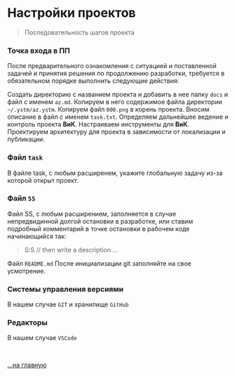 <div class="navi"><nav id="navi"><!-- js --></nav></div>

# Настройки проектов

>Последовательность шагов проекта

### Точка входа в ПП

После предварительного ознакомления с ситуацией и поставленной задачей и принятия решения по продолжению разработки, требуется в обязательном порядке выполнить следующие действия:

Создать директорию с названием проекта и добавить в нее папку `docs` и файл с именем `az.md`. Копируем в него содержимое файла директории `~/.ystm/az.ystm`.
Копируем файл `000.png` в корень проекта.
Вносим описание в файл с именем `task.txt`.
Определяем дальнейшее ведение и контроль проекта **ВиК**.
Настраиваем инструменты для **ВиК**.
Проектируем архитектуру для проекта в зависимости от локализации и публикации.

### Файл `task`

В файле task, с любым расширенем, укажите глобальную задачу из-за которой открыт проект.


### Файл `SS`

Файл SS, с любым расширением, заполняется в случае непредвидинной долгой остановки в разработке, или ставим подробный комментарий в точке остановки в рабочем коде начинающийся так:

>S:S // then write a description …

Файл `README.md`
После инициализации git заполняйте на свое усмотрение.


### Системы управления версиями

В нашем случае `GIT` и хранилище `GitHub`


### Редакторы

В нашем случае `VSCode`


<br>

[…на главную](/)

<br>

<script src="assets/js/navi.js"></script>


